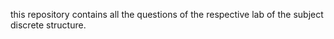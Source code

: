 this repository contains all the questions of the respective lab of the subject discrete structure.
